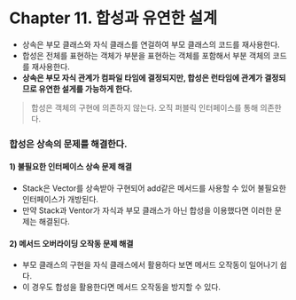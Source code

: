 # Chapter 11. 합성과 유연한 설계
- 상속은 부모 클래스와 자식 클래스를 연걸하여 부모 클래스의 코드를 재사용한다.
- 합성은 전체를 표현하는 객체가 부분을 표현하는 객체를 포함해서 부분 객체의 코드를 재사용한다.
- **상속은 부모 자식 관계가 컴파일 타임에 결정되지만, 합성은 런타임에 관계가 결정되므로 유연한 설게를 가능하게 한다.**

> 합성은 객체의 구현에 의존하지 않는다. 오직 퍼블릭 인터페이스를 통해 의존한다.

### 합성은 상속의 문제를 해결한다.
#### 1) 불필요한 인터페이스 상속 문제 해결
- Stack은 Vector를 상속받아 구현되어 add같은 메서드를 사용할 수 있어 불필요한 인터페이스가 개방된다.
- 만약 Stack과 Ventor가 자식과 부모 클래스가 아닌 합성을 이용했다면 이러한 문제는 해결된다.

#### 2) 메서드 오버라이딩 오작동 문제 해결
- 부모 클래스의 구현을 자식 클래스에서 활용하다 보면 메서드 오작동이 일어나기 쉽다.
- 이 경우도 합성을 활용한다면 메서드 오작동을 방지할 수 있다.

